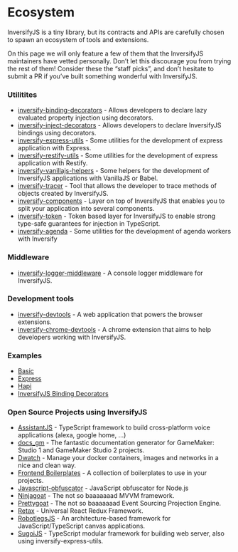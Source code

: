 # Ecosystem
InversifyJS is a tiny library, but its contracts and APIs are carefully chosen to spawn an ecosystem of tools and extensions.

On this page we will only feature a few of them that the InversifyJS maintainers have vetted personally. 
Don’t let this discourage you from trying the rest of them!
Consider these the “staff picks”, and don’t hesitate to submit a PR if you’ve built something wonderful with InversifyJS.

### Utilitites
- [inversify-binding-decorators](https://github.com/inversify/inversify-binding-decorators) - Allows developers to declare lazy evaluated property injection using decorators.
- [inversify-inject-decorators](https://github.com/inversify/inversify-inject-decorators) - Allows developers to declare InversifyJS bindings using decorators.
- [inversify-express-utils](https://github.com/inversify/inversify-express-utils) - Some utilities for the development of express application with Express.
- [inversify-restify-utils](https://github.com/inversify/inversify-restify-utils) - Some utilities for the development of express application with Restify.
- [inversify-vanillajs-helpers](https://github.com/inversify/inversify-vanillajs-helpers) - Some helpers for the development of InversifyJS applications with VanillaJS or Babel.
- [inversify-tracer](https://github.com/tiagomestre/inversify-tracer) - Tool that allows the developer to trace methods of objects created by InversifyJS.
- [inversify-components](https://github.com/webcomputing/inversify-components) - Layer on top of InversifyJS that enables you to split your application into several components.
- [inversify-token](https://github.com/mscharley/inversify-token) - Token based layer for InversifyJS to enable strong type-safe guarantees for injection in TypeScript.
- [inversify-agenda](https://github.com/lautarobock/inversify-agenda) - Some utilities for the development of agenda workers with Inversify

### Middleware
- [inversify-logger-middleware](https://github.com/inversify/inversify-logger-middleware) - A console logger middleware for InversifyJS.

### Development tools
- [inversify-devtools](https://github.com/inversify/inversify-devtools) - A web application that powers the browser extensions.
- [inversify-chrome-devtools](https://github.com/inversify/inversify-chrome-devtools) - A chrome extension that aims to help developers working with InversifyJS.

### Examples
- [Basic](https://github.com/inversify/inversify-basic-example)
- [Express](https://github.com/inversify/inversify-express-example)
- [Hapi](https://github.com/inversify/inversify-hapi-example)
- [InversifyJS Binding Decorators](https://github.com/inversify/inversify-express-example/tree/master/BindingDecorators)

### Open Source Projects using InversifyJS
<!-- The links are ordered alphabetically acording to the name -->
- [AssistantJS](http://assistantjs.org) - TypeScript framework to build cross-platform voice applications (alexa, google home, ...)
- [docs_gm](https://github.com/jhm-ciberman/docs_gm) - The fantastic documentation generator for GameMaker: Studio 1 and GameMaker Studio 2 projects.
- [Dwatch](https://github.com/Mercateo/dwatch) - Manage your docker containers, images and networks in a nice and clean way.
- [Frontend Boilerplates](https://boilerplates.js.org) - A collection of boilerplates to use in your projects.
- [Javascript-obfuscator](https://github.com/javascript-obfuscator/javascript-obfuscator) - JavaScript obfuscator for Node.js
- [Ninjagoat](https://www.npmjs.com/package/ninjagoat) - The not so baaaaaaad MVVM framework.
- [Prettygoat](https://www.npmjs.com/package/prettygoat) - The not so baaaaaaad Event Sourcing Projection Engine.
- [Retax](https://github.com/retaxJS) - Universal React Redux Framework.
- [RobotlegsJS](https://github.com/GoodgameStudios/RobotlegsJS) - An architecture-based framework for JavaScript/TypeScript canvas applications.
- [SugoiJS](https://github.com/sugoiJS/Demo) - TypeScript modular framework for building web server, also using inversify-express-utils.








